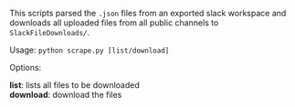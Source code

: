This scripts parsed the `.json` files from an exported slack workspace and downloads all uploaded files from all public channels to `SlackFileDownloads/`.

Usage: `python scrape.py [list/download]`

Options:

**list**: lists all files to be downloaded  
**download**: download the files
